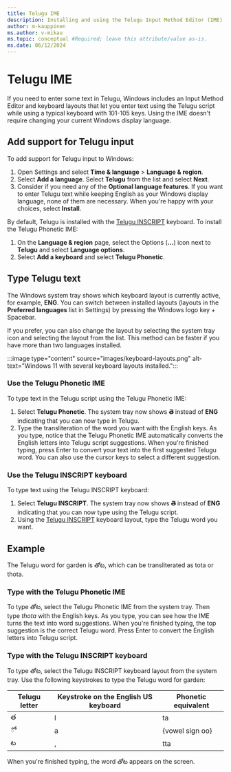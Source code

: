 ```yaml
---
title: Telugu IME
description: Installing and using the Telugu Input Method Editor (IME)
author: m-kauppinen
ms.author: v-mikau
ms.topic: conceptual #Required; leave this attribute/value as-is.
ms.date: 06/12/2024
---
```


# Telugu IME

If you need to enter some text in Telugu, Windows includes an Input Method Editor and keyboard layouts that let you enter text using the Telugu script while using a typical keyboard with 101-105 keys. Using the IME doesn't require changing your current Windows display language.

## Add support for Telugu input

To add support for Telugu input to Windows:

1. Open Settings and select **Time & language** > **Language & region**.
1. Select **Add a language**. Select **Telugu** from the list and select **Next**.
1. Consider if you need any of the **Optional language features**. If you want to enter Telugu text while keeping English as your Windows display language, none of them are necessary. When you're happy with your choices, select **Install**.

By default, Telugu is installed with the [Telugu INSCRIPT](../keyboards/kbdintel.md) keyboard. To install the Telugu Phonetic IME:

1. On the **Language & region** page, select the Options (**…**) icon next to **Telugu** and select **Language options**.
1. Select **Add a keyboard** and select **Telugu Phonetic**.

## Type Telugu text

The Windows system tray shows which keyboard layout is currently active, for example, **ENG**. You can switch between installed layouts (layouts in the **Preferred languages** list in Settings) by pressing the Windows logo key + Spacebar.

If you prefer, you can also change the layout by selecting the system tray icon and selecting the layout from the list. This method can be faster if you have more than two languages installed.

:::image type="content" source="images/keyboard-layouts.png" alt-text="Windows 11 with several keyboard layouts installed.":::

### Use the Telugu Phonetic IME

To type text in the Telugu script using the Telugu Phonetic IME:

1. Select **Telugu Phonetic**. The system tray now shows **తె** instead of **ENG** indicating that you can now type in Telugu.
1. Type the transliteration of the word you want with the English keys. As you type, notice that the Telugu Phonetic IME automatically converts the English letters into Telugu script suggestions. When you're finished typing, press Enter to convert your text into the first suggested Telugu word. You can also use the cursor keys to select a different suggestion.

### Use the Telugu INSCRIPT keyboard

To type text using the Telugu INSCRIPT keyboard:

1. Select **Telugu INSCRIPT**. The system tray now shows **తె** instead of **ENG** indicating that you can now type using the Telugu script.
1. Using the [Telugu INSCRIPT](../keyboards/kbdintel.md) keyboard layout, type the Telugu word you want.

## Example

The Telugu word for garden is తోట, which can be transliterated as tota or thota.

### Type with the Telugu Phonetic IME

To type తోట, select the Telugu Phonetic IME from the system tray. Then type *thota* with the English keys. As you type, you can see how the IME turns the text into word suggestions. When you're finished typing, the top suggestion is the correct Telugu word. Press Enter to convert the English letters into Telugu script.

### Type with the Telugu INSCRIPT keyboard

To type తోట, select the Telugu INSCRIPT keyboard layout from the system tray. Use the following keystrokes to type the Telugu word for garden:

| Telugu letter | Keystroke on the English US keyboard | Phonetic equivalent |
|---------------|--------------------------------------|---------------------|
| త | l | ta |
| ◌ో | a | {vowel sign oo} |
| ట | , | tta |

When you're finished typing, the word తోట appears on the screen.
